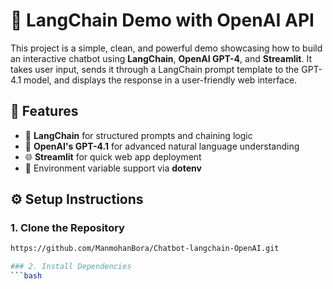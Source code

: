 # 🚀 LangChain Demo with OpenAI API
This project is a simple, clean, and powerful demo showcasing how to build an interactive chatbot using **LangChain**, **OpenAI GPT-4**, and **Streamlit**. It takes user input, sends it through a LangChain prompt template to the GPT-4.1 model, and displays the response in a user-friendly web interface.

## 📌 Features
- 🔗 **LangChain** for structured prompts and chaining logic  
- 🤖 **OpenAI's GPT-4.1** for advanced natural language understanding  
- 🌐 **Streamlit** for quick web app deployment  
- 🔐 Environment variable support via **dotenv**


## ⚙️ Setup Instructions

### 1. Clone the Repository
```bash
https://github.com/ManmohanBora/Chatbot-langchain-OpenAI.git

### 2. Install Dependencies
```bash


